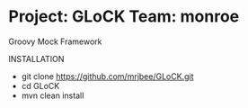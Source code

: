 Project: GLoCK
Team: monroe
====

Groovy Mock Framework

INSTALLATION
* git clone https://github.com/mrjbee/GLoCK.git
* cd GLoCK
* mvn clean install